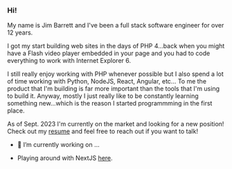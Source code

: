 ### Hi!

My name is Jim Barrett and I've been a full stack software engineer for over 12 years.

I got my start building web sites in the days of PHP 4...back when you might have a Flash video player 
embedded in your page and you had to code everything to work with Internet Explorer 6.

I still really enjoy working with PHP whenever possible but I also spend a lot of time working with Python, 
NodeJS, React, Angular, etc... To me the product that I'm building is far more important than the tools that 
I'm using to build it. Anyway, mostly I just really like to be constantly learning something new...which is 
the reason I started programmming in the first place.

As of Sept. 2023 I'm currently on the market and looking for a new position! Check out my [resume](https://jimbarrett.github.io/resume/) 
and feel free to reach out if you want to talk!

- 🔭 I’m currently working on ...
* Playing around with NextJS [here](https://github.com/jimbarrett/bible-verse-lookup).

<!--
**jimbarrett/jimbarrett** is a ✨ _special_ ✨ repository because its `README.md` (this file) appears on your GitHub profile.

Here are some ideas to get you started:

- 🔭 I’m currently working on ...
- 🌱 I’m currently learning ...
- 👯 I’m looking to collaborate on ...
- 🤔 I’m looking for help with ...
- 💬 Ask me about ...
- 📫 How to reach me: ...
- 😄 Pronouns: ...
- ⚡ Fun fact: ...
-->
